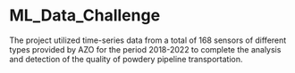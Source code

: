 # ML_Data_Challenge
The project utilized time-series data from a total of 168 sensors of different types provided by AZO for the period 2018-2022 to complete the analysis and detection of the quality of powdery pipeline transportation.
